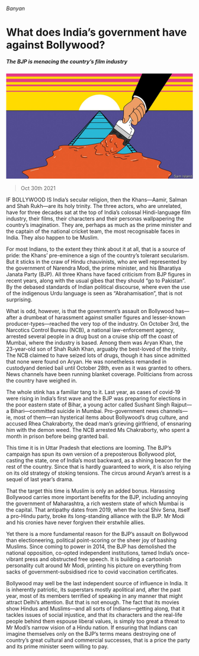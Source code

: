 ###### Banyan

# What does India’s government have against Bollywood? 

##### The BJP is menacing the country’s film industry 

![image](images/20211030_ASD002_0.jpg) 

> Oct 30th 2021 

IF BOLLYWOOD IS India’s secular religion, then the Khans—Aamir, Salman and Shah Rukh—are its holy trinity. The three actors, who are unrelated, have for three decades sat at the top of India’s colossal Hindi-language film industry, their films, their characters and their personas wallpapering the country’s imagination. They are, perhaps as much as the prime minister and the captain of the national cricket team, the most recognisable faces in India. They also happen to be Muslim.

For most Indians, to the extent they think about it at all, that is a source of pride: the Khans’ pre-eminence a sign of the country’s tolerant secularism. But it sticks in the craw of Hindu chauvinists, who are well represented by the government of Narendra Modi, the prime minister, and his Bharatiya Janata Party (BJP). All three Khans have faced criticism from BJP figures in recent years, along with the usual gibes that they should “go to Pakistan”. By the debased standards of Indian political discourse, where even the use of the indigenous Urdu language is seen as “Abrahamisation”, that is not surprising.


What is odd, however, is that the government’s assault on Bollywood has—after a drumbeat of harassment against smaller figures and lesser-known producer-types—reached the very top of the industry. On October 3rd, the Narcotics Control Bureau (NCB), a national law-enforcement agency, arrested several people in a drug bust on a cruise ship off the coast of Mumbai, where the industry is based. Among them was Aryan Khan, the 23-year-old son of Shah Rukh Khan, arguably the best-loved of the trinity. The NCB claimed to have seized lots of drugs, though it has since admitted that none were found on Aryan. He was nonetheless remanded in custodyand denied bail until October 28th, even as it was granted to others. News channels have been running blanket coverage. Politicians from across the country have weighed in.

The whole stink has a familiar tang to it. Last year, as cases of covid-19 were rising in India’s first wave and the BJP was preparing for elections in the poor eastern state of Bihar, a young actor called Sushant Singh Rajput—a Bihari—committed suicide in Mumbai. Pro-government news channels—ie, most of them—ran hysterical items about Bollywood’s drug culture, and accused Rhea Chakraborty, the dead man’s grieving girlfriend, of ensnaring him with the demon weed. The NCB arrested Ms Chakraborty, who spent a month in prison before being granted bail.

This time it is in Uttar Pradesh that elections are looming. The BJP’s campaign has spun its own version of a preposterous Bollywood plot, casting the state, one of India’s most backward, as a shining beacon for the rest of the country. Since that is hardly guaranteed to work, it is also relying on its old strategy of stoking tensions. The circus around Aryan’s arrest is a sequel of last year’s drama.

That the target this time is Muslim is only an added bonus. Harassing Bollywood carries more important benefits for the BJP, including annoying the government of Maharashtra, a rich western state of which Mumbai is the capital. That antipathy dates from 2019, when the local Shiv Sena, itself a pro-Hindu party, broke its long-standing alliance with the BJP. Mr Modi and his cronies have never forgiven their erstwhile allies.

Yet there is a more fundamental reason for the BJP’s assault on Bollywood than electioneering, political point-scoring or the sheer joy of bashing Muslims. Since coming to power in 2014, the BJP has demolished the national opposition, co-opted independent institutions, tamed India’s once-vibrant press and obstructed free speech. It is building a cartoonish personality cult around Mr Modi, printing his picture on everything from sacks of government-subsidised rice to covid vaccination certificates.

Bollywood may well be the last independent source of influence in India. It is inherently patriotic, its superstars mostly apolitical and, after the past year, most of its members terrified of speaking in any manner that might attract Delhi’s attention. But that is not enough. The fact that its movies show Hindus and Muslims—and all sorts of Indians—getting along, that it tackles issues of social injustice, and that its characters and the real-life people behind them espouse liberal values, is simply too great a threat to Mr Modi’s narrow vision of a Hindu nation. If ensuring that Indians can imagine themselves only on the BJP’s terms means destroying one of country’s great cultural and commercial successes, that is a price the party and its prime minister seem willing to pay.

